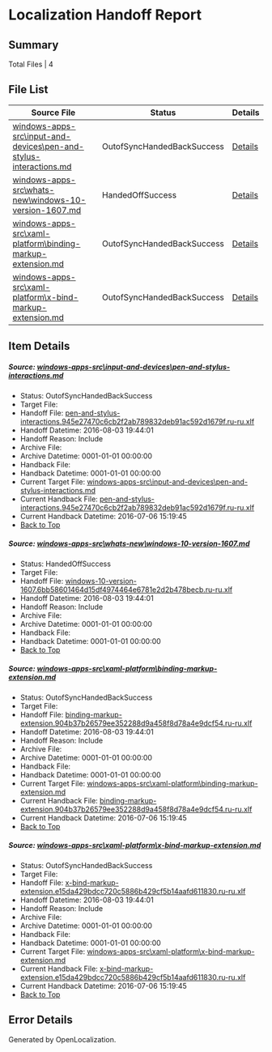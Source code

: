 # <a name='report-top'></a> Localization Handoff Report

## Summary
 Total Files | 4

## File List
 Source File | Status | Details 
 ----------- | ------ | ------- 
 [windows-apps-src\input-and-devices\pen-and-stylus-interactions.md](https://github.com/Microsoft/windows-apps/blob/7cbd0af2d9efc4d546b92497bd3396656393443d/windows-apps-src/input-and-devices/pen-and-stylus-interactions.md) | OutofSyncHandedBackSuccess | [Details](#f6c086b4fadd2fa6a8c90a0b3ec304b9b1e3e03b4298)
 [windows-apps-src\whats-new\windows-10-version-1607.md](https://github.com/Microsoft/windows-apps/blob/afff40c9cac07f79d4c5af8c9cc108a494f3a8b8/windows-apps-src/whats-new/windows-10-version-1607.md) | HandedOffSuccess | [Details](#92b8021ef5d0f19b9ecf96f6f86e0be924e8a7b67944)
 [windows-apps-src\xaml-platform\binding-markup-extension.md](https://github.com/Microsoft/windows-apps/blob/0f9955b897c626e7f6abb5557658e1b1e5937ffd/windows-apps-src/xaml-platform/binding-markup-extension.md) | OutofSyncHandedBackSuccess | [Details](#95b48b55f11c4de0b4a51106b6cf5439bfa784b97961)
 [windows-apps-src\xaml-platform\x-bind-markup-extension.md](https://github.com/Microsoft/windows-apps/blob/0f9955b897c626e7f6abb5557658e1b1e5937ffd/windows-apps-src/xaml-platform/x-bind-markup-extension.md) | OutofSyncHandedBackSuccess | [Details](#7380386a77338c1fce7a7184b558a06605ffdf337975)

## Item Details
##### <a name='f6c086b4fadd2fa6a8c90a0b3ec304b9b1e3e03b4298'></a> Source: [windows-apps-src\input-and-devices\pen-and-stylus-interactions.md](https://github.com/Microsoft/windows-apps/blob/7cbd0af2d9efc4d546b92497bd3396656393443d/windows-apps-src/input-and-devices/pen-and-stylus-interactions.md)
* Status: OutofSyncHandedBackSuccess
* Target File: 
* Handoff File: [pen-and-stylus-interactions.945e27470c6cb2f2ab789832deb91ac592d1679f.ru-ru.xlf](https://github.com/Microsoft/WDG.handoff/blob/4894abe13f7547e9c22412ebbc612f6c3feea17d/ol-handoff/Microsoft/windows-apps.ru-ru/master/pen-and-stylus-interactions.945e27470c6cb2f2ab789832deb91ac592d1679f.ru-ru.xlf)
* Handoff Datetime: 2016-08-03 19:44:01
* Handoff Reason: Include
* Archive File: 
* Archive Datetime: 0001-01-01 00:00:00
* Handback File: 
* Handback Datetime: 0001-01-01 00:00:00
* Current Target File: [windows-apps-src\input-and-devices\pen-and-stylus-interactions.md](https://github.com/Microsoft/windows-apps.ru-ru/blob/93f7daed53c2f646ab9c83858aa28237022d818d/windows-apps-src/input-and-devices/pen-and-stylus-interactions.md)
* Current Handback File: [pen-and-stylus-interactions.945e27470c6cb2f2ab789832deb91ac592d1679f.ru-ru.xlf](https://github.com/Microsoft/WDG.handback/blob/d3d0e23c0b6ca1c844ba3c34aead5291de8d3362/ol-handback/Microsoft/windows-apps.ru-ru/master/pen-and-stylus-interactions.945e27470c6cb2f2ab789832deb91ac592d1679f.ru-ru.xlf)
* Current Handback Datetime: 2016-07-06 15:19:45
* [Back to Top](#report-top)

##### <a name='92b8021ef5d0f19b9ecf96f6f86e0be924e8a7b67944'></a> Source: [windows-apps-src\whats-new\windows-10-version-1607.md](https://github.com/Microsoft/windows-apps/blob/afff40c9cac07f79d4c5af8c9cc108a494f3a8b8/windows-apps-src/whats-new/windows-10-version-1607.md)
* Status: HandedOffSuccess
* Target File: 
* Handoff File: [windows-10-version-1607.6bb58601464d15df4974464e6781e2d2b478becb.ru-ru.xlf](https://github.com/Microsoft/WDG.handoff/blob/4894abe13f7547e9c22412ebbc612f6c3feea17d/ol-handoff/Microsoft/windows-apps.ru-ru/master/windows-10-version-1607.6bb58601464d15df4974464e6781e2d2b478becb.ru-ru.xlf)
* Handoff Datetime: 2016-08-03 19:44:01
* Handoff Reason: Include
* Archive File: 
* Archive Datetime: 0001-01-01 00:00:00
* Handback File: 
* Handback Datetime: 0001-01-01 00:00:00
* [Back to Top](#report-top)

##### <a name='95b48b55f11c4de0b4a51106b6cf5439bfa784b97961'></a> Source: [windows-apps-src\xaml-platform\binding-markup-extension.md](https://github.com/Microsoft/windows-apps/blob/0f9955b897c626e7f6abb5557658e1b1e5937ffd/windows-apps-src/xaml-platform/binding-markup-extension.md)
* Status: OutofSyncHandedBackSuccess
* Target File: 
* Handoff File: [binding-markup-extension.904b37b26579ee352288d9a458f8d78a4e9dcf54.ru-ru.xlf](https://github.com/Microsoft/WDG.handoff/blob/4894abe13f7547e9c22412ebbc612f6c3feea17d/ol-handoff/Microsoft/windows-apps.ru-ru/master/binding-markup-extension.904b37b26579ee352288d9a458f8d78a4e9dcf54.ru-ru.xlf)
* Handoff Datetime: 2016-08-03 19:44:01
* Handoff Reason: Include
* Archive File: 
* Archive Datetime: 0001-01-01 00:00:00
* Handback File: 
* Handback Datetime: 0001-01-01 00:00:00
* Current Target File: [windows-apps-src\xaml-platform\binding-markup-extension.md](https://github.com/Microsoft/windows-apps.ru-ru/blob/93f7daed53c2f646ab9c83858aa28237022d818d/windows-apps-src/xaml-platform/binding-markup-extension.md)
* Current Handback File: [binding-markup-extension.904b37b26579ee352288d9a458f8d78a4e9dcf54.ru-ru.xlf](https://github.com/Microsoft/WDG.handback/blob/d3d0e23c0b6ca1c844ba3c34aead5291de8d3362/ol-handback/Microsoft/windows-apps.ru-ru/master/binding-markup-extension.904b37b26579ee352288d9a458f8d78a4e9dcf54.ru-ru.xlf)
* Current Handback Datetime: 2016-07-06 15:19:45
* [Back to Top](#report-top)

##### <a name='7380386a77338c1fce7a7184b558a06605ffdf337975'></a> Source: [windows-apps-src\xaml-platform\x-bind-markup-extension.md](https://github.com/Microsoft/windows-apps/blob/0f9955b897c626e7f6abb5557658e1b1e5937ffd/windows-apps-src/xaml-platform/x-bind-markup-extension.md)
* Status: OutofSyncHandedBackSuccess
* Target File: 
* Handoff File: [x-bind-markup-extension.e15da429bdcc720c5886b429cf5b14aafd611830.ru-ru.xlf](https://github.com/Microsoft/WDG.handoff/blob/4894abe13f7547e9c22412ebbc612f6c3feea17d/ol-handoff/Microsoft/windows-apps.ru-ru/master/x-bind-markup-extension.e15da429bdcc720c5886b429cf5b14aafd611830.ru-ru.xlf)
* Handoff Datetime: 2016-08-03 19:44:01
* Handoff Reason: Include
* Archive File: 
* Archive Datetime: 0001-01-01 00:00:00
* Handback File: 
* Handback Datetime: 0001-01-01 00:00:00
* Current Target File: [windows-apps-src\xaml-platform\x-bind-markup-extension.md](https://github.com/Microsoft/windows-apps.ru-ru/blob/93f7daed53c2f646ab9c83858aa28237022d818d/windows-apps-src/xaml-platform/x-bind-markup-extension.md)
* Current Handback File: [x-bind-markup-extension.e15da429bdcc720c5886b429cf5b14aafd611830.ru-ru.xlf](https://github.com/Microsoft/WDG.handback/blob/d3d0e23c0b6ca1c844ba3c34aead5291de8d3362/ol-handback/Microsoft/windows-apps.ru-ru/master/x-bind-markup-extension.e15da429bdcc720c5886b429cf5b14aafd611830.ru-ru.xlf)
* Current Handback Datetime: 2016-07-06 15:19:45
* [Back to Top](#report-top)


## Error Details

Generated by OpenLocalization.
